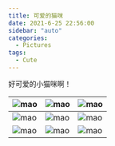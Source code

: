 ```yaml
---
title: 可爱的猫咪
date: 2021-6-25 22:56:00
sidebar: "auto"
categories:
  - Pictures
tags: 
  - Cute
---
```

好可爱的小猫咪啊！
<!-- 这个杠杆似乎必须在第二行 -->
|![mao](/images/cat0.jpg)|![mao](/images/cat1.jpg)|![mao](/images/cat2.jpg)|
|--|--|--|
|![mao](/images/cat3.jpg)|![mao](/images/cat4.jpg)|![mao](/images/cat5.jpg)|
|![mao](/images/cat6.jpg)|![mao](/images/cat7.jpg)|![mao](/images/cat8.jpg)|